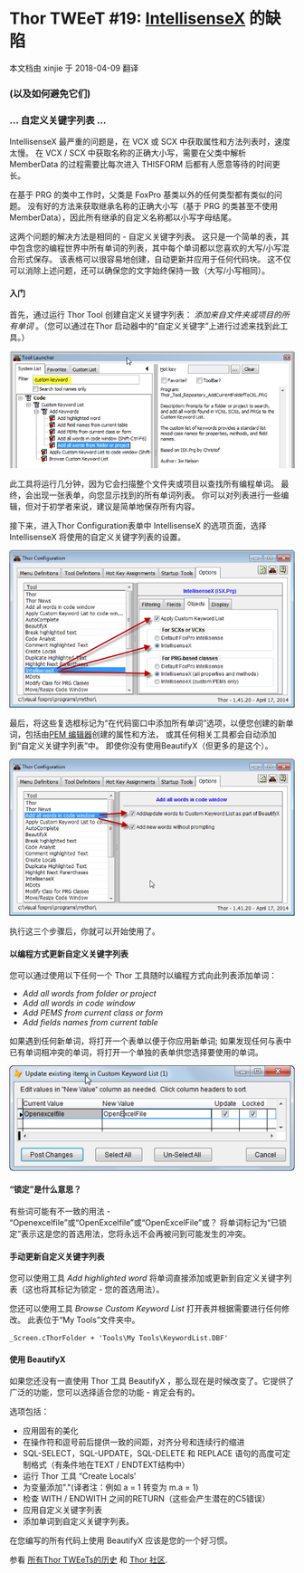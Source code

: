 ﻿Thor TWEeT #19: [IntellisenseX](https://github.com/VFPX/IntelliSenseX) 的缺陷
===
本文档由 xinjie 于 2018-04-09 翻译

### (以及如何避免它们)

### … 自定义关键字列表 …

IntellisenseX 最严重的问题是，在 VCX 或 SCX 中获取属性和方法列表时，速度太慢。 在 VCX / SCX 中获取名称的正确大小写，需要在父类中解析 MemberData 的过程需要比每次进入 THISFORM 后都有人愿意等待的时间更长。

在基于 PRG 的类中工作时，父类是 FoxPro 基类以外的任何类型都有类似的问题。 没有好的方法来获取继承名称的正确大小写（基于 PRG 的类甚至不使用 MemberData），因此所有继承的自定义名称都以小写字母结尾。

这两个问题的解决方法是相同的 - 自定义关键字列表。 这只是一个简单的表，其中包含您的编程世界中所有单词的列表，其中每个单词都以您喜欢的大写/小写混合形式保存。 该表格可以很容易地创建，自动更新并应用于任何代码块。 这不仅可以消除上述问题，还可以确保您的文字始终保持一致（大写/小写相同）。

#### 入门

首先，通过运行 Thor Tool 创建自定义关键字列表： _添加来自文件夹或项目的所有单词_ 。（您可以通过在Thor 启动器中的“自定义关键字”上进行过滤来找到此工具。）

![](Images/Tweet19a.png)

此工具将运行几分钟，因为它会扫描整个文件夹或项目以查找所有编程单词。 最终，会出现一张表单，向您显示找到的所有单词列表。 你可以对列表进行一些编辑，但对于初学者来说，建议是简单地保存所有内容。

接下来，进入Thor Configuration表单中 IntellisenseX 的选项页面，选择 IntellisenseX 将使用的自定义关键字列表的设置。

![](Images/Tweet19b.png)

最后，将这些复选框标记为“在代码窗口中添加所有单词”选项，以便您创建的新单词，包括由[PEM 编辑器](https://github.com/VFPX/PEMEditor)创建的属性和方法， 或其任何相关工具都会自动添加到“自定义关键字列表”中。 即使你没有使用BeautifyX（但更多的是这个）。

![](Images/Tweet19c.png)

执行这三个步骤后，你就可以开始使用了。

#### 以编程方式更新自定义关键字列表

您可以通过使用以下任何一个 Thor 工具随时以编程方式向此列表添加单词：

*   _Add all words from folder or project_
*   _Add all words in code window_
*   _Add PEMS from current class or form_
*   _Add fields names from current table_

如果遇到任何新单词，将打开一个表单以便于你应用新单词; 如果发现任何与表中已有单词相冲突的单词，将打开一个单独的表单供您选择要使用的单词。

![](Images/Tweet19d.png)

#### “锁定”是什么意思？

有些词可能有不一致的用法 - “Openexcelfile”或“OpenExcelfile”或“OpenExcelFile”或？ 将单词标记为“已锁定”表示这是您的首选用法，您将永远不会再被问到可能发生的冲突。

#### 手动更新自定义关键字列表

您可以使用工具 _Add highlighted word_ 将单词直接添加或更新到自定义关键字列表（这也将其标记为锁定 - 您的首选用法）。

您还可以使用工具 _Browse Custom Keyword List_ 打开表并根据需要进行任何修改。 此表位于“My Tools”文件夹中。

```foxpro
_Screen.cThorFolder + 'Tools\My Tools\KeywordList.DBF'
```


#### 使用 BeautifyX

如果您还没有一直使用 Thor 工具 BeautifyX ，那么现在是时候改变了。它提供了广泛的功能，您可以选择适合您的功能 - 肯定会有的。

选项包括：

*   应用固有的美化
*   在操作符和逗号前后提供一致的间距，对齐分号和连续行的缩进
*   SQL-SELECT，SQL-UPDATE，SQL-DELETE 和 REPLACE 语句的高度可定制格式（有条件地在TEXT / ENDTEXT结构中）
*   运行 Thor 工具 “Create Locals’
*   为变量添加"."(译者注：例如 a = 1 转变为 m.a = 1)
*   检查 WITH / ENDWITH 之间的RETURN（这些会产生潜在的C5错误）
*   应用自定义关键字列表
*   添加单词到自定义关键字列表。

在您编写的所有代码上使用 BeautifyX 应该是您的一个好习惯。

参看 [所有Thor TWEeTs的历史](../TWEeTs.md) 和 [Thor 社区](https://groups.google.com/forum/?fromgroups#!forum/FoxProThor).
